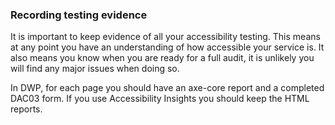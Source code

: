 ### Recording testing evidence

It is important to keep evidence of all your accessibility testing. This means at any point you have an understanding of how accessible your service is. It also means you know when you are ready for a full audit, it is unlikely you will find any major issues when doing so.

In DWP, for each page you should have an axe-core report and a completed DAC03 form. If you use Accessibility Insights you should keep the HTML reports.
